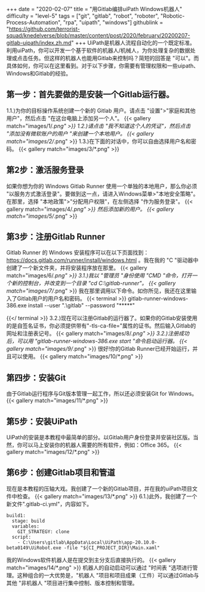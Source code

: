 +++
date = "2020-02-07"
title = "用Gitlab编排uiPath Windows机器人"
difficulty = "level-5"
tags = ["git", "gitlab", "robot", "roboter", "Robotic-Process-Automation", "rpa", "uipath", "windows"]
githublink = "https://github.com/terrorist-squad/knedelverse/blob/master/content/post/2020/february/20200207-gitlab-uipath/index.zh.md"
+++
UiPath是机器人流程自动化的一个既定标准。利用uiPath，你可以开发一个基于软件的机器人/机械人，为你处理复杂的数据处理或点击任务。但这样的机器人也能用Gitlab来控制吗？简短的回答是 "可以"。而具体如何，你可以在这里看到。对于以下步骤，你需要有管理权限和一些uipath、Windows和Gitlab的经验。
## 第一步：首先要做的是安装一个Gitlab运行器。
1.1.)为你的目标操作系统创建一个新的 Gitlab 用户。请点击 "设置">"家庭和其他用户"，然后点击 "在这台电脑上添加另一个人"。
{{< gallery match="images/1/*.png" >}}
1.2.)请点击 "我不知道这个人的凭证"，然后点击 "添加没有微软账户的用户 "来创建一个本地用户。
{{< gallery match="images/2/*.png" >}}
1.3.)在下面的对话中，你可以自由选择用户名和密码。
{{< gallery match="images/3/*.png" >}}

## 第2步：激活服务登录
如果你想为你的 Windows Gitlab Runner 使用一个单独的本地用户，那么你必须 "以服务方式激活登录"。要做到这一点，请进入Windows菜单>"本地安全策略"。在那里，选择 "本地政策">"分配用户权限"，在左侧选择 "作为服务登录"。
{{< gallery match="images/4/*.png" >}}
然后添加新的用户。
{{< gallery match="images/5/*.png" >}}

## 第3步：注册Gitlab Runner
Gitlab Runner 的 Windows 安装程序可以在以下页面找到：https://docs.gitlab.com/runner/install/windows.html 。我在我的 "C "驱动器中创建了一个新文件夹，并将安装程序放在那里。
{{< gallery match="images/6/*.png" >}}
3.1.)我以 "管理员 "身份使用 "CMD "命令，打开一个新的控制台，并改变到一个目录 "cd C:\gitlab-runner"。
{{< gallery match="images/7/*.png" >}}
我在那里调用以下命令。如你所见，我还在这里输入了Gitlab用户的用户名和密码。
{{< terminal >}}
gitlab-runner-windows-386.exe install --user ".\gitlab" --password "*****"

{{</ terminal >}}
3.2.)现在可以注册Gitlab的运行器了。如果你的Gitlab安装使用的是自签名证书，你必须提供带有"-tls-ca-file="属性的证书。然后输入Gitlab的网址和注册表记号。
{{< gallery match="images/8/*.png" >}}
3.2.)注册成功后，可以用 "gitlab-runner-windows-386.exe start "命令启动运行器。
{{< gallery match="images/9/*.png" >}}
很好!你的Gitlab Runner已经开始运行，并且可以使用。
{{< gallery match="images/10/*.png" >}}

## 第四步：安装Git
由于Gitlab运行程序与Git版本管理一起工作，所以还必须安装Git for Windows。
{{< gallery match="images/11/*.png" >}}

## 第5步：安装UiPath
UiPath的安装是本教程中最简单的部分。以Gitlab用户身份登录并安装社区版。当然，你可以马上安装你的机器人需要的所有软件，例如：Office 365。
{{< gallery match="images/12/*.png" >}}

## 第6步：创建Gitlab项目和管道
现在是本教程的压轴大戏。我创建了一个新的Gitlab项目，并在我的uiPath项目文件中检查。
{{< gallery match="images/13/*.png" >}}
6.1.)此外，我创建了一个新文件".gitlab-ci.yml"，内容如下。
```
build1:
  stage: build
  variables:
    GIT_STRATEGY: clone
  script:
    - C:\Users\gitlab\AppData\Local\UiPath\app-20.10.0-beta0149\UiRobot.exe -file "${CI_PROJECT_DIR}\Main.xaml"

```
我的Windows软件机器人是在提交到主分支后直接执行的。
{{< gallery match="images/14/*.png" >}}
机器人的自动启动可以通过 "时间表 "选项进行管理。这种组合的一大优势是，"机器人 "项目和项目成果（工件）可以通过Gitlab与其他 "非机器人 "项目进行集中控制、版本控制和管理。
